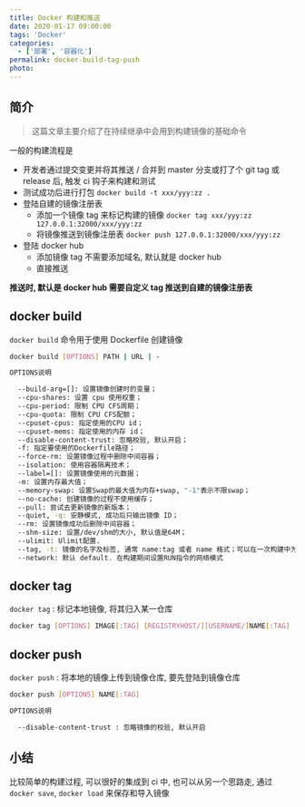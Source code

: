 ```yaml
---
title: Docker 构建和推送
date: 2020-01-17 09:00:00
tags: 'Docker'
categories:
  - ['部署', '容器化']
permalink: docker-build-tag-push
photo:
---
```


## 简介

> 这篇文章主要介绍了在持续继承中会用到构建镜像的基础命令

一般的构建流程是

- 开发者通过提交变更并将其推送 / 合并到 master 分支或打了个 git tag 或 release 后, 触发 ci 钩子来构建和测试
- 测试成功后进行打包 `docker build -t xxx/yyy:zz .`
- 登陆自建的镜像注册表
  - 添加一个镜像 tag 来标记构建的镜像 `docker tag xxx/yyy:zz 127.0.0.1:32000/xxx/yyy:zz`
  - 将镜像推送到镜像注册表 `docker push 127.0.0.1:32000/xxx/yyy:zz`
- 登陆 docker hub
  - 添加镜像 tag 不需要添加域名, 默认就是 docker hub
  - 直接推送

**推送时, 默认是 docker hub 需要自定义 tag 推送到自建的镜像注册表**

<!-- more -->

## docker build

`docker build` 命令用于使用 Dockerfile 创建镜像

```sh
docker build [OPTIONS] PATH | URL | -

OPTIONS说明

  --build-arg=[]: 设置镜像创建时的变量；
  --cpu-shares: 设置 cpu 使用权重；
  --cpu-period: 限制 CPU CFS周期；
  --cpu-quota: 限制 CPU CFS配额；
  --cpuset-cpus: 指定使用的CPU id；
  --cpuset-mems: 指定使用的内存 id；
  --disable-content-trust: 忽略校验, 默认开启；
  -f: 指定要使用的Dockerfile路径；
  --force-rm: 设置镜像过程中删除中间容器；
  --isolation: 使用容器隔离技术；
  --label=[]: 设置镜像使用的元数据；
  -m: 设置内存最大值；
  --memory-swap: 设置Swap的最大值为内存+swap, "-1"表示不限swap；
  --no-cache: 创建镜像的过程不使用缓存；
  --pull: 尝试去更新镜像的新版本；
  --quiet, -q: 安静模式, 成功后只输出镜像 ID；
  --rm: 设置镜像成功后删除中间容器；
  --shm-size: 设置/dev/shm的大小, 默认值是64M；
  --ulimit: Ulimit配置.
  --tag, -t: 镜像的名字及标签, 通常 name:tag 或者 name 格式；可以在一次构建中为一个镜像设置多个标签.
  --network: 默认 default. 在构建期间设置RUN指令的网络模式
```

## docker tag

`docker tag` : 标记本地镜像, 将其归入某一仓库

```sh
docker tag [OPTIONS] IMAGE[:TAG] [REGISTRYHOST/][USERNAME/]NAME[:TAG]
```

## docker push

`docker push` : 将本地的镜像上传到镜像仓库, 要先登陆到镜像仓库

```sh
docker push [OPTIONS] NAME[:TAG]

OPTIONS说明

  --disable-content-trust : 忽略镜像的校验, 默认开启
```

## 小结

比较简单的构建过程, 可以很好的集成到 ci 中, 也可以从另一个思路走, 通过 `docker save`, `docker load` 来保存和导入镜像
